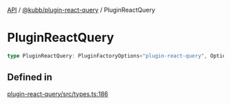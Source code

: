[API](../../../packages.md) / [@kubb/plugin-react-query](../index.md) / PluginReactQuery

# PluginReactQuery

```ts
type PluginReactQuery: PluginFactoryOptions<"plugin-react-query", Options, ResolvedOptions, never, ResolvePathOptions>;
```

## Defined in

[plugin-react-query/src/types.ts:186](https://github.com/kubb-project/kubb/blob/7f30045af96d8c89b6cda0a30f7535f095a0cb45/packages/plugin-react-query/src/types.ts#L186)
